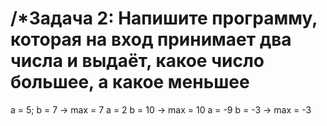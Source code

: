 # /*Задача 2: Напишите программу, которая на вход принимает два числа и выдаёт, какое число большее, а какое меньшее
a = 5; b = 7 -> max = 7
a = 2 b = 10 -> max = 10
a = -9 b = -3 -> max = -3


